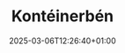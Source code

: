 ---
title: "Kontéinerbén"
description: "Confoot - Vereenvoudig de logistiek van scheepscontainers"
date: 2025-03-06T12:26:40+01:00
draft: false
---